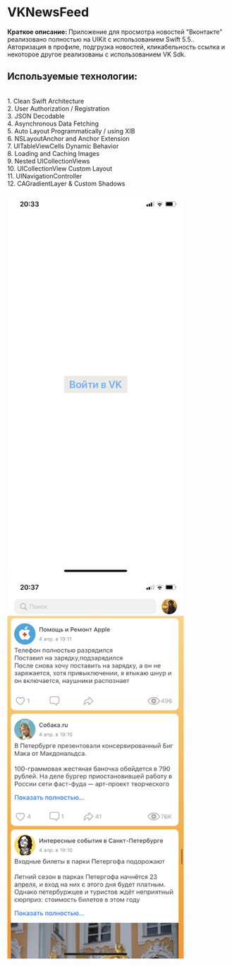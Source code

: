 # VKNewsFeed

<b>Краткое описание: </b>
Приложение для просмотра новостей "Вконтакте" реализовано полностью на UIKit c использованием Swift 5.5.. Авторизация в профиле, подгрузка новостей, кликабельность ссылка и некоторое другое реализованы с использованием VK Sdk. 

## Используемые технологии: 

<br> 1. Clean Swift Architecture </br>
2. User Authorization / Registration
<br> 3. JSON Decodable </br>
4. Asynchronous Data Fetching
<br> 5. Auto Layout Programmatically / using XIB </br>
6. NSLayoutAnchor and Anchor Extension
<br> 7. UITableViewCells Dynamic Behavior </br>
8. Loading and Caching Images
<br> 9. Nested UICollectionViews </br>
10. UICollectionView Custom Layout
<br> 11. UINavigationController </br>
12. CAGradientLayer & Custom Shadows
 
<img src="https://github.com/ValentinaLuchinovich/VKNewsFeed/blob/ValentinaLuchinovich-Screenshots/IMG_6818.PNG" width="400"/> <img src="https://github.com/ValentinaLuchinovich/VKNewsFeed/blob/ValentinaLuchinovich-Screenshots/IMG_6819.PNG" width="400"/>
